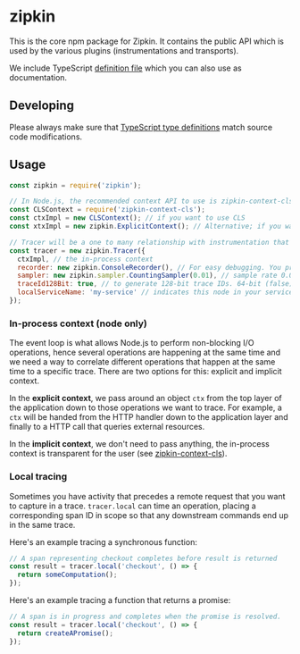 # zipkin

This is the core npm package for Zipkin. It contains the public API which is used by the various
plugins (instrumentations and transports).

We include TypeScript [definition file](index.d.ts) which you can also use as documentation.

## Developing

Please always make sure that [TypeScript type definitions](index.d.ts) match source code modifications.

## Usage

```javascript
const zipkin = require('zipkin');

// In Node.js, the recommended context API to use is zipkin-context-cls.
const CLSContext = require('zipkin-context-cls');
const ctxImpl = new CLSContext(); // if you want to use CLS
const xtxImpl = new zipkin.ExplicitContext(); // Alternative; if you want to pass around the context manually

// Tracer will be a one to many relationship with instrumentation that use it (like express)
const tracer = new zipkin.Tracer({
  ctxImpl, // the in-process context
  recorder: new zipkin.ConsoleRecorder(), // For easy debugging. You probably want to use an actual implementation, like Kafka or AWS SQS.
  sampler: new zipkin.sampler.CountingSampler(0.01), // sample rate 0.01 will sample 1 % of all incoming requests
  traceId128Bit: true, // to generate 128-bit trace IDs. 64-bit (false) is default
  localServiceName: 'my-service' // indicates this node in your service graph
});
```

### In-process context (node only)

The event loop is what allows Node.js to perform non-blocking I/O operations, hence
several operations are happening at the same time and we need a way to correlate different operations that happen at the same time to a specific trace. There are two options for this: explicit and implicit context.

In the **explicit context**, we pass around an object `ctx` from the top layer of the application down to those operations we want to trace. For example, a `ctx` will be handed from the HTTP handler down to the application layer and finally to a HTTP call that queries external resources.

In the **implicit context**, we don't need to pass anything, the in-process context is transparent for the user (see [zipkin-context-cls](pakcages/zipkin-context-cls)).

### Local tracing

Sometimes you have activity that precedes a remote request that you want to
capture in a trace. `tracer.local` can time an operation, placing a
corresponding span ID in scope so that any downstream commands end up in the
same trace.

Here's an example tracing a synchronous function:

```javascript
// A span representing checkout completes before result is returned
const result = tracer.local('checkout', () => {
  return someComputation();
});
```

Here's an example tracing a function that returns a promise:

```javascript
// A span is in progress and completes when the promise is resolved.
const result = tracer.local('checkout', () => {
  return createAPromise();
});
```
